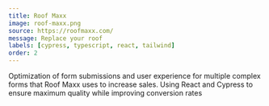 ```yaml
---
title: Roof Maxx
image: roof-maxx.png
source: https://roofmaxx.com/
message: Replace your roof
labels: [cypress, typescript, react, tailwind]
order: 2
---
```


Optimization of form submissions and user experience for multiple complex
forms that Roof Maxx uses to increase sales. Using React and Cypress to
ensure maximum quality while improving conversion rates
